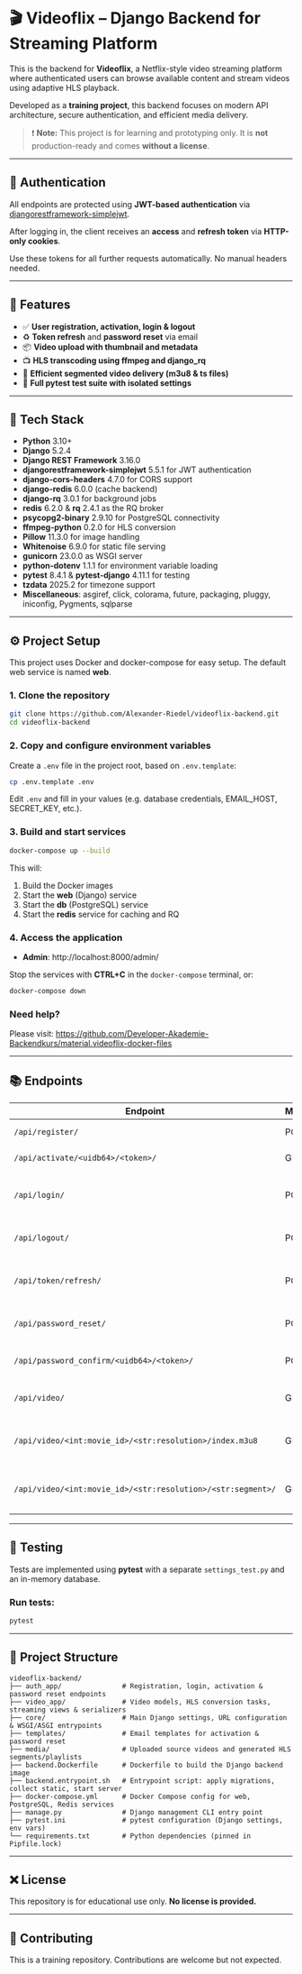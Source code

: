 # 🎬 Videoflix – Django Backend for Streaming Platform

This is the backend for **Videoflix**, a Netflix-style video streaming platform where authenticated users can browse available content and stream videos using adaptive HLS playback.

Developed as a **training project**, this backend focuses on modern API architecture, secure authentication, and efficient media delivery.

> ❗ **Note:** This project is for learning and prototyping only. It is **not** production-ready and comes **without a license**.

---

## 🔐 Authentication

All endpoints are protected using **JWT-based authentication** via [djangorestframework-simplejwt](https://django-rest-framework-simplejwt.readthedocs.io/).

After logging in, the client receives an **access** and **refresh token** via **HTTP-only cookies**.

Use these tokens for all further requests automatically. No manual headers needed.

---

## 🚀 Features

* ✅ **User registration, activation, login & logout**
* ♻️ **Token refresh** and **password reset** via email
* 📦 **Video upload with thumbnail and metadata**
* 📺 **HLS transcoding using ffmpeg and django\_rq**
* 📂 **Efficient segmented video delivery (m3u8 & ts files)**
* 🧪 **Full pytest test suite with isolated settings**

---

## 🧱 Tech Stack

* **Python** 3.10+  
* **Django** 5.2.4  
* **Django REST Framework** 3.16.0  
* **djangorestframework-simplejwt** 5.5.1 for JWT authentication  
* **django-cors-headers** 4.7.0 for CORS support  
* **django-redis** 6.0.0 (cache backend)  
* **django-rq** 3.0.1 for background jobs  
* **redis** 6.2.0 & **rq** 2.4.1 as the RQ broker  
* **psycopg2-binary** 2.9.10 for PostgreSQL connectivity  
* **ffmpeg-python** 0.2.0 for HLS conversion  
* **Pillow** 11.3.0 for image handling  
* **Whitenoise** 6.9.0 for static file serving  
* **gunicorn** 23.0.0 as WSGI server  
* **python-dotenv** 1.1.1 for environment variable loading  
* **pytest** 8.4.1 & **pytest-django** 4.11.1 for testing  
* **tzdata** 2025.2 for timezone support  
* **Miscellaneous**: asgiref, click, colorama, future, packaging, pluggy, iniconfig, Pygments, sqlparse

---

## ⚙️ Project Setup

This project uses Docker and docker-compose for easy setup. The default web service is named **web**.

### 1. Clone the repository

```bash
git clone https://github.com/Alexander-Riedel/videoflix-backend.git
cd videoflix-backend
```

### 2. Copy and configure environment variables

Create a `.env` file in the project root, based on `.env.template`:

```bash
cp .env.template .env
```

Edit `.env` and fill in your values (e.g. database credentials, EMAIL_HOST, SECRET_KEY, etc.).

### 3. Build and start services

```bash
docker-compose up --build
```

This will:

1. Build the Docker images  
2. Start the **web** (Django) service  
3. Start the **db** (PostgreSQL) service  
4. Start the **redis** service for caching and RQ  

### 4. Access the application

- **Admin**: http://localhost:8000/admin/  

Stop the services with **CTRL+C** in the `docker-compose` terminal, or:

```bash
docker-compose down
```

### Need help?

Please visit: https://github.com/Developer-Akademie-Backendkurs/material.videoflix-docker-files

---

## 📚 Endpoints

| Endpoint                                                      | Method | Description                          |
| ------------------------------------------------------------- | ------ | ------------------------------------ |
| `/api/register/`                                              | POST   | Register new user                    |
| `/api/activate/<uidb64>/<token>/`                             | GET    | Activate new user                    |
| `/api/login/`                                                 | POST   | Log in (returns JWT in cookies)      |
| `/api/logout/`                                                | POST   | Logout and clear cookies             |
| `/api/token/refresh/`                                         | POST   | Refresh access token via cookie      |
| `/api/password_reset/`                                        | POST   | Send password reset mail             |
| `/api/password_confirm/<uidb64>/<token>/`                     | POST   | Confirm new password                 |
| `/api/video/`                                                 | GET    | List all available videos            |
| `/api/video/<int:movie_id>/<str:resolution>/index.m3u8`       | GET    | Fetch master playlist for streaming  |
| `/api/video/<int:movie_id>/<str:resolution>/<str:segment>/`   | GET    | Fetch video segment for HLS playback |

---

## 🧪 Testing

Tests are implemented using **pytest** with a separate `settings_test.py` and an in-memory database.

### Run tests:

```bash
pytest
```

---

## 📁 Project Structure

```
videoflix-backend/
├── auth_app/               # Registration, login, activation & password reset endpoints
├── video_app/              # Video models, HLS conversion tasks, streaming views & serializers
├── core/                   # Main Django settings, URL configuration & WSGI/ASGI entrypoints
├── templates/              # Email templates for activation & password reset
├── media/                  # Uploaded source videos and generated HLS segments/playlists
├── backend.Dockerfile      # Dockerfile to build the Django backend image
├── backend.entrypoint.sh   # Entrypoint script: apply migrations, collect static, start server
├── docker-compose.yml      # Docker Compose config for web, PostgreSQL, Redis services
├── manage.py               # Django management CLI entry point
├── pytest.ini              # pytest configuration (Django settings, env vars)
└── requirements.txt        # Python dependencies (pinned in Pipfile.lock)
```

---

## ❌ License

This repository is for educational use only. **No license is provided.**

---

## 🙋 Contributing

This is a training repository. Contributions are welcome but not expected.
